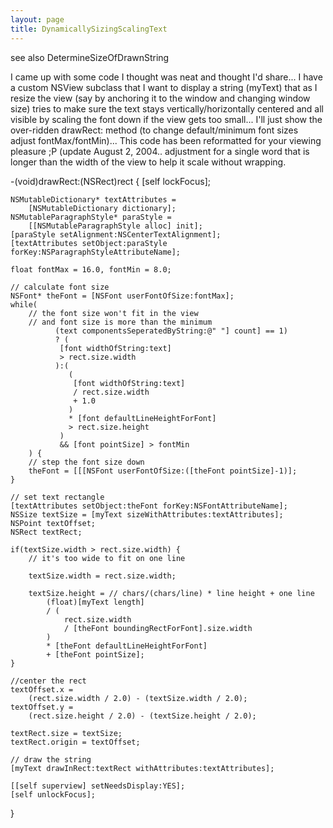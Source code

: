 ```yaml
---
layout: page
title: DynamicallySizingScalingText
---
```


see also DetermineSizeOfDrawnString

I came up with some code I thought was neat and thought I'd share...  I have a custom NSView subclass that I want to display a string (myText) that as I resize the view (say by anchoring it to the window and changing window size) tries to make sure the text stays vertically/horizontally centered and all visible by scaling the font down if the view gets too small... I'll just show the over-ridden drawRect: method (to change default/minimum font sizes adjust fontMax/fontMin)... This code has been reformatted for your viewing pleasure ;P (update August 2, 2004.. adjustment for a single word that is longer than the width of the view to help it scale without wrapping.

    
-(void)drawRect:(NSRect)rect
{
	[self lockFocus];
	
	NSMutableDictionary* textAttributes =  
		[NSMutableDictionary dictionary];
	NSMutableParagraphStyle* paraStyle = 
		[[NSMutableParagraphStyle alloc] init];
	[paraStyle setAlignment:NSCenterTextAlignment];
	[textAttributes setObject:paraStyle forKey:NSParagraphStyleAttributeName];

	float fontMax = 16.0, fontMin = 8.0;
	
	// calculate font size
	NSFont* theFont = [NSFont userFontOfSize:fontMax];
	while( 
		// the font size won't fit in the view 
		// and font size is more than the minimum
			  (text componentsSeperatedByString:@" "] count] == 1) 
			  ? (
			   [font widthOfString:text]
			   > rect.size.width
			  ):(
				 (
				  [font widthOfString:text] 
				  / rect.size.width
			      + 1.0
				 ) 
			     * [font defaultLineHeightForFont] 
			     > rect.size.height
			   )
			   && [font pointSize] > fontMin
		) {
		// step the font size down
		theFont = [[[NSFont userFontOfSize:([theFont pointSize]-1)];
	}
	
	// set text rectangle
	[textAttributes setObject:theFont forKey:NSFontAttributeName];
	NSSize textSize = [myText sizeWithAttributes:textAttributes];
	NSPoint textOffset;
	NSRect textRect;

	if(textSize.width > rect.size.width) {
		// it's too wide to fit on one line
		
		textSize.width = rect.size.width;
		
		textSize.height = // chars/(chars/line) * line height + one line
			(float)[myText length] 
			/ (
				rect.size.width 
				/ [theFont boundingRectForFont].size.width
			)
			* [theFont defaultLineHeightForFont] 
			+ [theFont pointSize];		
	}		

	//center the rect
	textOffset.x = 
		(rect.size.width / 2.0) - (textSize.width / 2.0);
	textOffset.y = 
		(rect.size.height / 2.0) - (textSize.height / 2.0);
	
	textRect.size = textSize;
	textRect.origin = textOffset;
	
	// draw the string
	[myText drawInRect:textRect withAttributes:textAttributes];

	[[self superview] setNeedsDisplay:YES];	
	[self unlockFocus];
}



